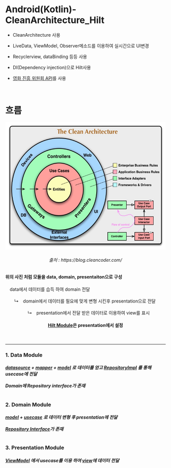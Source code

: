 # Android(Kotlin)-CleanArchitecture_Hilt

 - CleanArchitecture 사용<br>
 
 - LiveData, ViewModel, Observer메소드를 이용하여 실시간으로 UI변경<br>
 
 - Recyclerview, dataBinding 등등 사용<br>
 
 - DI(Dependency injection)으로 Hilt사용
 
 - <a href ="https://www.kobis.or.kr/kobisopenapi/homepg/main/main.do">영화 진흥 위원회 API</a>를 사용
<br>

 # 흐름
<div align="center">
 <img height="400" src="https://github.com/kimTH65/cs/blob/main/img/CleanArchitecture.jpg">
 <h6>출처 : https://blog.cleancoder.com/</h6>
</div>

<h4>
 위의 사진 처럼 모듈을 data, domain, presentaiton으로 구성<br>
 
</h4>

　data에서 데이터를 습득 하여 domain 전달<br><br>
　　↳　domain에서 데이터를 필요에 맞게 변형 시킨후 presentation으로 전달<br><br>
　　　　　↳　presentation에서 전달 받은 데이터로 이용하여 view를 표시 
     
<div align="center">
 <h4>  
   <a href="presentation/src/main/java/com/example/memo/di">Hilt Module</a>은 presentation에서 설정
 </h4>
</div>

<br>
<hr>

<h3>1. Data Module</h3>

<div>
 <h5>
  <a href="data/src/main/java/com/example/data/datasource">datasource</a> + 
  <a href="data/src/main/java/com/example/data/mapper">mapper</a> + 
  <a href="data/src/main/java/com/example/data/model">model</a>
  로 데이터를 얻고 
  <a href="data/src/main/java/com/example/data/repository/RepositoryImpl.kt">RepositoryImpl</a>
  를 통해 usecase에 전달<br><br>
  Domain에 Repository interface가 존재
 </h5>
</div>

#

<h3>2. Domain Module</h3>

<div>
 <h5>
  <a href="domain/src/main/java/com/example/domain/model">model</a> + 
  <a href="domain/src/main/java/com/example/domain/usecase">usecase</a> 
  로 데이터 변형 후 presentation에 전달<br><br>
  <a href="domain/src/main/java/com/example/domain/repository/Repository.kt">Repository Interface</a>가 존재
 </h5>
</div>


#

<h3>3. Presentation Module</h3>

<div>
 <h5>
  <a href="presentation/src/main/java/com/example/memo/viewmodel/MainViewModel.kt">ViewModel</a>
  에서 usecase를 이용 하여 
  <a href="presentation/src/main/java/com/example/memo/ui">view</a>에 데이터 전달<br><br>
 </h5>
</div>

